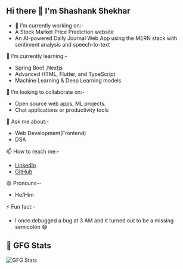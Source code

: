## Hi there 👋 I'm Shashank Shekhar



- 🔭 I’m currently working on:-
- A Stock Market Price Prediction website 
- An AI-powered Daily Journal Web App using the MERN stack with sentiment analysis and speech-to-text  

🌱 I’m currently learning:-
- Spring Boot ,Nextjs
- Advanced HTML, Flutter, and TypeScript  
- Machine Learning & Deep Learning models  

👯 I’m looking to collaborate on:-
- Open source web apps, ML projects.
- Chat applications or productivity tools   

💬 Ask me about:-
- Web Development(Frontend)  
- DSA 

📫 How to reach me:-
- [LinkedIn](www.linkedin.com/in/shashank-s-1a7469251)  
- [GitHub](https://github.com/shashankkk05)  

😄 Pronouns--
- He/Him  

⚡ Fun fact:-
- I once debugged a bug at 3 AM and it turned out to be a missing semicolon 😅


## 🧠 GFG Stats
![GFG Stats](https://gfg-stats-card.vercel.app/api?username=shashankshekharrr)

